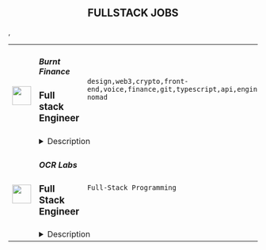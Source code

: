 <div align="center"><h2>FULLSTACK JOBS</h2></div><table><tr>
                <td width="100" height="100" rowspan="2">
                    <img src="https://remoteok.com/assets/img/jobs/912d88684292b61e554b4f274cb2fd4f1669446970.peg" width="38px" height="auto">
                </td>
                <td width="300">
                    <h5>Burnt Finance</h5>
                    <h3>Full stack Engineer</h3>
                </td>
                <td width="300">
                    <code>design,web3,crypto,front-end,voice,finance,git,typescript,api,engineer,engineering,digital nomad</code>
                </td>
                <td width="200">
                <text>2 days ago</text>
                </td>
                <td width="100" rowspan="2">
                <a href="https://remoteOK.com/remote-jobs/remote-full-stack-engineer-burnt-finance-154726" align="right" target="_blank">Apply</a>
                </td>
            </tr>
            <tr>
                <td colspan="3">
                <details><summary>Description</summary>
                <div>Burnt is building the worldâs first creator-centric monetization and engagement app powered by its own custom infrastructure layer, bringing innovative Web3 tools to creators and their billions of end-users. We are proud to be supported by amazing investors such as Animoca Brands, Multicoin Capital, Alameda Research, and so many more. If youâre looking to join a fast paced, problem solving environment in the center of blockchain infrastructure, NFTs, decentralized applications, and the creator economy please apply!</div><div><br></div><div>You will help build groundbreaking decentralized applications from the ground up, which will become a critical piece of architecture for the next stage of Web3 and crypto adoption.</div><p></p><h4>Responsibilities:</h4><p></p><p></p><ul>
<li>Develop decentralized web3 infrastructure and applications</li>
<li>Support front-end applications and user experience</li>
<li>Participate in and own choices of engineering methodologies, tools and organization</li>
<li>Work autonomously within a high-performing team</li>
</ul><p></p><h4>Requirements:</h4><p></p><p></p><ul>
<li>4+ years of professional experience</li>
<li>Proven ability to write high-quality, well-tested code</li>
<li>Highly autonomous, strong communication and collaboration within team</li>
<li>Understanding of API design & implementation</li>
<li>Good understanding of git and continuous integration tools</li>
<li>Ability to take responsibility for projects and the willingness to learn and grow professionally in a team environment</li>
<div><br></div>
</ul><p></p><h4>Our Tech Stack:</h4><p></p><p></p><ul>
<li>
<b>Web</b>: HTML, Javascript, Typescript, React, NextJS, CSS, Sass, Web3/Cosmjs</li>
<li>
<b>Backend</b>: NodeJS, Typescript, GraphQL, Postgres</li>
<li>
<b>Web3 Platform</b>: Cosmos-SDK (Golang), CosmWasm (Rust)</li>
<li>
<b>Infrastructure</b>: AWS</li>
</ul><div>As we are still a lean engineering team, we are looking for engineers willing to take on multiple roles. When applying, please include which of the following skillsets you believe you would be able to bring to the table most rapidly:</div><div><br></div><div><b>1. Typescript + React</b></div><div><b>2. Smart contract development</b></div><div><b>3. Web3/Cosmjs</b></div><div><b>4. Other</b></div><div><br></div><div>Benefits of working at Burnt include competitive compensation, unlimited PTO, medical, dental, and vision insurance, company off-sites and more!</div><div><br></div><div>Burnt is proud to foster an inclusive environment that is free from discrimination. We strongly believe in order to build the best products, we need a diversity of perspectives and backgrounds. This leads to a more delightful experience for our users and team members. We value listening to every voice and we encourage everyone to come be a part of building a company and products we love.</div><br/><br/>Please mention the word **OVERTOOK** and tag RNDQuMjAwLjE5MS4xMjI= when applying to show you read the job post completely (#RNDQuMjAwLjE5MS4xMjI=). This is a beta feature to avoid spam applicants. Companies can search these words to find applicants that read this and see they're human.
                </details>
                </td>
            </tr>,<tr>
                <td width="100" height="100" rowspan="2">
                    <img src="https://weworkremotely.com/assets/IsotypeV2-1ebe3dd57673f3e8d02b7490bc0faaef55d6a95d3a4aaf17298bd3ed503ae7fe.svg" width="38px" height="auto">
                </td>
                <td width="300">
                    <h5>OCR Labs</h5>
                    <h3> Full Stack Engineer</h3>
                </td>
                <td width="300">
                    <code>Full-Stack Programming</code>
                </td>
                <td width="200">
                <text>61 days ago</text>
                </td>
                <td width="100" rowspan="2">
                <a href="https://weworkremotely.com/remote-jobs/ocr-labs-full-stack-engineer-1" align="right" target="_blank">Apply</a>
                </td>
            </tr>
            <tr>
                <td colspan="3">
                <details><summary>Description</summary>
                

<p>
  <strong>Headquarters:</strong> Sydney / London / San Francisco
    <br /><strong>URL:</strong> <a href="https://ocrlabs.com">https://ocrlabs.com</a>
</p>

<div>
<strong>Full time – Remote – UK OR Australia Timezone<br></strong><br>
</div><div>Join a new team of passionate engineers and build a world-class platform to fight identity fraud at a global scale.  The technology is awesome, interesting and solves real world problems.</div><div> <br><br>
</div><div>
<strong>The Position<br></strong><br>
</div><div>We are looking to add engineers to our team with strong PHP Laravel programming experience. You should be well-versed in MVC pattern and SQL database with a working knowledge of HTML, JavaScript, and CSS.  The role would include:</div><div>
<br>·        Building new product features for both our customers and our product teams<br><br>
</div><div>·        Work closely with product managers, designers, frontend engineers, and ops in order to create innovative and usable solutions</div><div>
<br>·        Maintain, refactor and improve our application’s code base.<br><br>
</div><div><br></div><div><strong>Needed qualifications</strong></div><div>
<br>Whilst technical competence is critical, we place great emphasis on passion, communication, and collaboration across the business. </div><div>
<br>·        You have minimum 3-5 years of commercial back-end development experience with PHP Laravel.<br><br>
</div><div>·        Minimum 3 years working with complex web applications.<br><br>
</div><div>·        Proficient in PHP.<br><br>
</div><div>·        You have an In-depth understanding of Laravel, and relevant concepts<br><br>
</div><div>·        Exposure to writing unit, integration and E2E tests<br><br>
</div><div>·        Strong English written and verbal skills</div><div>
<br>·        Experience using docker, Git and CI/CD<br><br>
</div><div><br></div><div><strong>Nice to haves…</strong></div><div>
<br>·        Working on a SaaS product (B2B)</div><div>
<br>·        Experience with Typescript or Rust</div><div>
<br>·        Experience working in a Fintech company</div><div>
<br>·        Cloud-based or serverless architectures</div><div>
<br>·        Any AWS technologies<br><br>
</div><div><br></div><div>
<strong>About us <br></strong><br>
</div><div>OCR Labs is an identity verification software company that has developed world leading digital identity verification technology. Our technology eliminates identity fraud and makes sure people are who they say they are.</div><div> </div><div>We’ve built everything from the ground up and have a broad range of top customers across banking, telecommunications, government and more. We are growing very fast and scaling internationally.</div><div> </div><div>The successful candidate can be based remotely but will either report to the Product Owner in United Kingdom or Australia depending on the timezone that works for you.  The position is full time.  You’ll need to have good written and spoken English. </div><div>
<br>Watch our brand video: https://youtu.be/CwBrBOr0ri4<br><br>
</div><h1>Instructions on how to apply </h1><div>Send an email through to devjobs@ocrlabs.com with “Developing is fun” in the title. <br><br>Write a few lines about you and attach your resume.</div><div>
<br>Add any link you think will help us assess your soft and hard skills. If you peak our interest, we’ll set up an interview and go from there!</div><div>
<br> <br><br>
</div><div>
<br><br>
</div>

<p><strong>To apply:</strong> <a href="https://weworkremotely.com/remote-jobs/ocr-labs-full-stack-engineer-1">https://weworkremotely.com/remote-jobs/ocr-labs-full-stack-engineer-1</a></p>

                </details>
                </td>
            </tr>,<tr>
                <td width="100" height="100" rowspan="2">
                    <img src="https://remotive.com/job/1496950/logo" width="38px" height="auto">
                </td>
                <td width="300">
                    <h5>Sound.xyz</h5>
                    <h3>Staff Software Engineer, Full Stack</h3>
                </td>
                <td width="300">
                    <code>api,backend,crypto,developer</code>
                </td>
                <td width="200">
                <text>1 days ago</text>
                </td>
                <td width="100" rowspan="2">
                <a href="https://remotive.com/remote-jobs/software-dev/staff-software-engineer-full-stack-1496950" align="right" target="_blank">Apply</a>
                </td>
            </tr>
            <tr>
                <td colspan="3">
                <details><summary>Description</summary>
                <p style="min-height: 1.5em;">Sound is hiring a Staff Engineer to help shape the future of a new music economy that values artists and their music while connecting fans more closely to the music they love.</p>
<p style="min-height: 1.5em;"> </p>
<p style="min-height: 1.5em;">As Staff Engineer, you will lead technical direction for our engineering team while contributing as an individual contributor to our code base. You will architect and drive new projects, design and implement API layers, and improve our performance and reliability as we rapidly scale our product and organization. This includes our core song and artist pages for listening parties, web3 economic tools (NFTs, splits), community management tools, governance and membership tools to empower the next wave of crypto-native artists and their communities. You will be involved in product decisions and have a direct impact on the end user experience.</p>
<p style="min-height: 1.5em;"> </p>
<div class="h3">Responsibilities</div>
<ul style="min-height: 1.5em;">
<li>
<p style="min-height: 1.5em;">Set the technical direction for the team and help guide engineering vision</p>
</li>
<li>
<p style="min-height: 1.5em;">Lead the architecting of important systems and anticipate strategic and scaling-related challenges</p>
</li>
<li>
<p style="min-height: 1.5em;">Design, build, and continually improve Sound's core backend infrastructure</p>
</li>
<li>
<p style="min-height: 1.5em;">Develop a robust product-focused API layer used by front-end developers and eventually external developers building on top of Sound</p>
</li>
<li>
<p style="min-height: 1.5em;">Act as a player-coach and champion code quality &amp; developer experience</p>
</li>
<li>
<p style="min-height: 1.5em;">Improve our real-time blockchain data pipelines</p>
</li>
<li>
<p style="min-height: 1.5em;">Collaborate to improve continuous integration, deployment, logging, metrics, and visibility into service/site health</p>
</li>
<li>
<p style="min-height: 1.5em;">Develop best practices for backend application development</p>
</li>
<li>
<p style="min-height: 1.5em;">Mentor and train other engineers on the team</p>
<p style="min-height: 1.5em;"> </p>
</li>
</ul>
<div class="h3">Requirements</div>
<ul style="min-height: 1.5em;">
<li>
<p style="min-height: 1.5em;">10+ years of experience in software engineering</p>
</li>
<li>
<p style="min-height: 1.5em;">Experience building and maintaining a production system at scale</p>
</li>
<li>
<p style="min-height: 1.5em;">Experience with TypeScript and GraphQL</p>
</li>
<li>
<p style="min-height: 1.5em;">Comfortable with SQL databases</p>
</li>
<li>
<p style="min-height: 1.5em;">Ability to write well-tested, performant code</p>
</li>
<li>
<p style="min-height: 1.5em;">Curiosity to understand and pick up new tools and technologies</p>
</li>
<li>
<p style="min-height: 1.5em;">Desire to continually improve code quality and development experience</p>
<p style="min-height: 1.5em;"> </p>
</li>
</ul>
<div class="h3">Nice to have</div>
<ul style="min-height: 1.5em;">
<li>
<p style="min-height: 1.5em;">Experience working with serverless architecture</p>
</li>
<li>
<p style="min-height: 1.5em;">Experience with message queues and caching infrastructure</p>
</li>
<li>
<p style="min-height: 1.5em;">Experience working with microservices</p>
</li>
<li>
<p style="min-height: 1.5em;">Understanding of Ethereum, Arweave, IPFS architectures</p>
</li>
<li>
<p style="min-height: 1.5em;">Experience with shipping user-facing features with modern frameworks (React, Relay, Next.js)</p>
</li>
<li>
<p style="min-height: 1.5em;">History of open source contributions</p>
</li>
<li>
<p style="min-height: 1.5em;">Degree in computer science</p>
<p style="min-height: 1.5em;"> </p>
</li>
</ul>
<div class="h3">Sound's Benefits</div>
<p style="min-height: 1.5em;">Our vision for the future is ambitious: we want to honor the value of music by giving a million artists the opportunity to live off their music. Here are some of our benefits:</p>
<ul style="min-height: 1.5em;">
<li>
<p style="min-height: 1.5em;">We offer top-of-the-line benefits, including health, mental health, dental, and vision insurance.</p>
</li>
<li>
<p style="min-height: 1.5em;">Remote-first teamwork with team and community members around the world</p>
</li>
<li>
<p style="min-height: 1.5em;">Work-from-home/remote office stipend</p>
</li>
<li>
<p style="min-height: 1.5em;">Team offsites for periodic collaborative strategy sessions in person</p>
</li>
<li>
<p style="min-height: 1.5em;">Passionate, supportive team dedicated to learning and growing together in web3</p>
</li>
</ul>
<p style="min-height: 1.5em;"> </p>
<p style="min-height: 1.5em;">Sound is an equal opportunity employer. We celebrate diversity, and welcome people from a variety of backgrounds, ethnicities, cultures, perspectives, experiences, and skill sets. As part of our commitment to equality, we work to ensure a fair and consistent interview process, and continue to promote an inclusive work environment.</p>
<p style="min-height: 1.5em;">We believe that a diverse team composed of individuals with different perspectives, lived experiences, and identities is essential to achieving our mission and upending old models of selling and sharing art. We do not discriminate on the basis of race, color, ancestry, religion, national origin, sexual orientation, age, citizenship, marital or family status, disability, gender identity or expression, veteran status, or any other legally protected status. We will ensure that individuals with disabilities are accommodated in the job application and interview process, and in the performance of essential job functions.</p>
<img src="https://remotive.com/job/track/1496950/blank.gif?source=public_api" alt=""/>
                </details>
                </td>
            </tr></table>